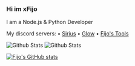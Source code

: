 ### Hi im xFijo
I am a Node.js & Python Developer

My discord servers:
• [Sirius](https://discord.gg/emM7FpBv3d)
• [Glow](https://discord.gg/MGETjxW7Y8)
• [Fijo's Tools]( https://discord.gg/FVaKuDPxHa)

<img src="https://github-readme-stats.vercel.app/api/top-langs/?username=xFijo&layout=compact" alt="Github Stats"/>
<img src="https://github-readme-stats.vercel.app/api?username=xFijo&show_icons=true&theme=dark&count_private=true" alt="Github Stats"/>

[![Fijo's GitHub stats](https://github-readme-stats.vercel.app/api?username=xFijo)](https://github.com/xFijo/github-readme-stats)
